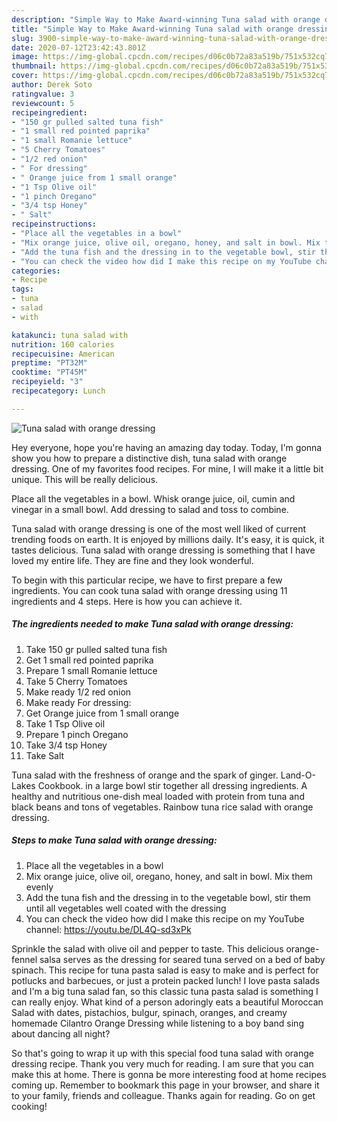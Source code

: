 ```yaml
---
description: "Simple Way to Make Award-winning Tuna salad with orange dressing"
title: "Simple Way to Make Award-winning Tuna salad with orange dressing"
slug: 3900-simple-way-to-make-award-winning-tuna-salad-with-orange-dressing
date: 2020-07-12T23:42:43.801Z
image: https://img-global.cpcdn.com/recipes/d06c0b72a83a519b/751x532cq70/tuna-salad-with-orange-dressing-recipe-main-photo.jpg
thumbnail: https://img-global.cpcdn.com/recipes/d06c0b72a83a519b/751x532cq70/tuna-salad-with-orange-dressing-recipe-main-photo.jpg
cover: https://img-global.cpcdn.com/recipes/d06c0b72a83a519b/751x532cq70/tuna-salad-with-orange-dressing-recipe-main-photo.jpg
author: Derek Soto
ratingvalue: 3
reviewcount: 5
recipeingredient:
- "150 gr pulled salted tuna fish"
- "1 small red pointed paprika"
- "1 small Romanie lettuce"
- "5 Cherry Tomatoes"
- "1/2 red onion"
- " For dressing"
- " Orange juice from 1 small orange"
- "1 Tsp Olive oil"
- "1 pinch Oregano"
- "3/4 tsp Honey"
- " Salt"
recipeinstructions:
- "Place all the vegetables in a bowl"
- "Mix orange juice, olive oil, oregano, honey, and salt in bowl. Mix them evenly"
- "Add the tuna fish and the dressing in to the vegetable bowl, stir them until all vegetables well coated with the dressing"
- "You can check the video how did I make this recipe on my YouTube channel: https://youtu.be/DL4Q-sd3xPk"
categories:
- Recipe
tags:
- tuna
- salad
- with

katakunci: tuna salad with 
nutrition: 160 calories
recipecuisine: American
preptime: "PT32M"
cooktime: "PT45M"
recipeyield: "3"
recipecategory: Lunch

---
```



![Tuna salad with orange dressing](https://img-global.cpcdn.com/recipes/d06c0b72a83a519b/751x532cq70/tuna-salad-with-orange-dressing-recipe-main-photo.jpg)

Hey everyone, hope you're having an amazing day today. Today, I'm gonna show you how to prepare a distinctive dish, tuna salad with orange dressing. One of my favorites food recipes. For mine, I will make it a little bit unique. This will be really delicious.

Place all the vegetables in a bowl. Whisk orange juice, oil, cumin and vinegar in a small bowl. Add dressing to salad and toss to combine.

Tuna salad with orange dressing is one of the most well liked of current trending foods on earth. It is enjoyed by millions daily. It's easy, it is quick, it tastes delicious. Tuna salad with orange dressing is something that I have loved my entire life. They are fine and they look wonderful.


To begin with this particular recipe, we have to first prepare a few ingredients. You can cook tuna salad with orange dressing using 11 ingredients and 4 steps. Here is how you can achieve it.

<!--inarticleads1-->

##### The ingredients needed to make Tuna salad with orange dressing:

1. Take 150 gr pulled salted tuna fish
1. Get 1 small red pointed paprika
1. Prepare 1 small Romanie lettuce
1. Take 5 Cherry Tomatoes
1. Make ready 1/2 red onion
1. Make ready  For dressing:
1. Get  Orange juice from 1 small orange
1. Take 1 Tsp Olive oil
1. Prepare 1 pinch Oregano
1. Take 3/4 tsp Honey
1. Take  Salt


Tuna salad with the freshness of orange and the spark of ginger. Land-O-Lakes Cookbook. in a large bowl stir together all dressing ingredients. A healthy and nutritious one-dish meal loaded with protein from tuna and black beans and tons of vegetables. Rainbow tuna rice salad with orange dressing. 

<!--inarticleads2-->

##### Steps to make Tuna salad with orange dressing:

1. Place all the vegetables in a bowl
1. Mix orange juice, olive oil, oregano, honey, and salt in bowl. Mix them evenly
1. Add the tuna fish and the dressing in to the vegetable bowl, stir them until all vegetables well coated with the dressing
1. You can check the video how did I make this recipe on my YouTube channel: https://youtu.be/DL4Q-sd3xPk


Sprinkle the salad with olive oil and pepper to taste. This delicious orange-fennel salsa serves as the dressing for seared tuna served on a bed of baby spinach. This recipe for tuna pasta salad is easy to make and is perfect for potlucks and barbecues, or just a protein packed lunch! I love pasta salads and I&#39;m a big tuna salad fan, so this classic tuna pasta salad is something I can really enjoy. What kind of a person adoringly eats a beautiful Moroccan Salad with dates, pistachios, bulgur, spinach, oranges, and creamy homemade Cilantro Orange Dressing while listening to a boy band sing about dancing all night? 

So that's going to wrap it up with this special food tuna salad with orange dressing recipe. Thank you very much for reading. I am sure that you can make this at home. There is gonna be more interesting food at home recipes coming up. Remember to bookmark this page in your browser, and share it to your family, friends and colleague. Thanks again for reading. Go on get cooking!
